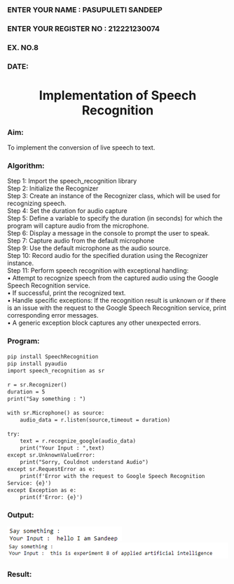  <H3>ENTER YOUR NAME : PASUPULETI SANDEEP</H3>
<H3>ENTER YOUR REGISTER NO : 212221230074</H3>
<H3>EX. NO.8</H3>
<H3>DATE:</H3>
<H1 ALIGN =CENTER>Implementation of Speech Recognition</H1>
<H3>Aim:</H3> 
 To implement the conversion of live speech to text.<BR>
<h3>Algorithm:</h3>
Step 1: Import the speech_recognition library<Br>
Step 2: Initialize the Recognizer<Br>
Step 3: Create an instance of the Recognizer class, which will be used for recognizing speech.<Br>
Step 4: Set the duration for audio capture<Br>
Step 5: Define a variable to specify the duration (in seconds) for which the program will capture audio from the microphone.<Br>
Step 6: Display a message in the console to prompt the user to speak.<Br>
Step 7: Capture audio from the default microphone<Br>
Step 9: Use the default microphone as the audio source.<Br>
Step 10: Record audio for the specified duration using the Recognizer instance.<Br>
Step 11: Perform speech recognition with exceptional handling:<Br>
•	Attempt to recognize speech from the captured audio using the Google Speech Recognition service.<Br>
•	If successful, print the recognized text.<Br>
•	Handle specific exceptions: If the recognition result is unknown or if there is an issue with the request to the Google Speech Recognition service, print corresponding error messages.<Br>
•	A generic exception block captures any other unexpected errors.<Br>

<H3>Program:</H3>

```
pip install SpeechRecognition
pip install pyaudio
import speech_recognition as sr

r = sr.Recognizer()
duration = 5
print("Say something : ")

with sr.Microphone() as source:
    audio_data = r.listen(source,timeout = duration)

try:
    text = r.recognize_google(audio_data)
    print("Your Input : ",text)
except sr.UnknownValueError:
    print("Sorry, Couldnot understand Audio")
except sr.RequestError as e:
    print(f'Error with the request to Google Speech Recognition Service: {e}')
except Exception as e:
    print(f'Error: {e}')
```
<H3> Output:</H3>

![output1](output1.png)
![output1](output2.png)


<H3> Result:</H3>
